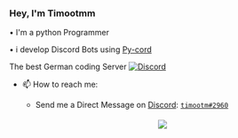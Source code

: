 ### Hey, I'm Timootmm

• I'm a python Programmer

• i develop Discord Bots using [Py-cord](https://github.com/Pycord-Development)

The best German coding Server
[![Discord](https://img.shields.io/discord/1010915072694046794?style=for-the-badge&logo=discord&logoColor=White&labelColor=Blue&color=Blue)](HTTPS://discord.gg/codingkeks)

- 📫 How to reach me: 
  
  - Send me a Direct Message on [Discord](https://discord.com): [`timootm#2960`](https://discord.com/users/1078242409495932969)

    <center>
        <img src="https://discord.c99.nl/widget/theme-1/1078242409495932969.png" style='padding: 5px'>
    </center>

